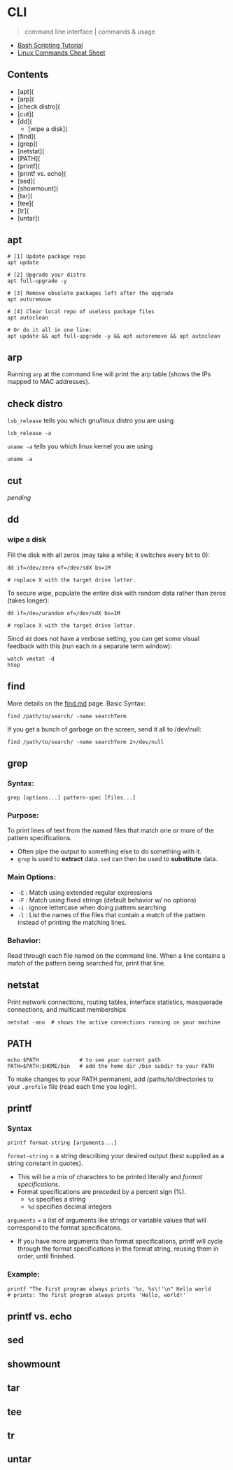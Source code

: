 # CLI
> command line interface | commands & usage

- [Bash Scripting Tutorial](https://linuxconfig.org/bash-scripting-tutorial)
- [Linux Commands Cheat Sheet](https://www.linuxtrainingacademy.com/linux-commands-cheat-sheet/)

## Contents
- [apt](
- [arp](
- [check distro](
- [cut](
- [dd](
  - [wipe a disk](
- [find](
- [grep](
- [netstat](
- [PATH](
- [printf](
- [printf vs. echo](
- [sed](
- [showmount](
- [tar](
- [tee](
- [tr](
- [untar](

## apt

```
# [1] Update package repo
apt update

# [2] Upgrade your distro
apt full-upgrade -y

# [3] Remove obsolete packages left after the upgrade 
apt autoremove

# [4] Clear local repo of useless package files
apt autoclean

# Or do it all in one line:
apt update && apt full-upgrade -y && apt autoremove && apt autoclean
```

## arp

Running `arp` at the command line will print the arp table (shows the IPs mapped to MAC addresses).

## check distro

`lsb_release` tells you which gnu/linux distro you are using

```
lsb_release -a
```

`uname -a` tells you which linux kernel you are using

```
uname -a
```

## cut

*pending*

## dd

### wipe a disk

Fill the disk with all zeros (may take a while; it switches every bit to 0):


```
dd if=/dev/zero of=/dev/sdX bs=1M 

# replace X with the target drive letter.
```

To secure wipe, populate the entire disk with random data rather than zeros (takes longer):

```
dd if=/dev/urandom of=/dev/sdX bs=1M 

# replace X with the target drive letter.
```

Sincd `dd` does not have a verbose setting, you can get some visual feedback with this (run each in a separate term window):

```
watch vmstat -d
htop
```

## find

More details on the [find.md](find.md) page. Basic Syntax: 

```
find /path/to/search/ -name searchTerm
```

If you get a bunch of garbage on the screen, send it all to /dev/null:

```
find /path/to/search/ -name searchTerm 2>/dev/null
```

## grep

### Syntax:
```grep [options...] pattern-spec [files...]```

### Purpose:
To print lines of text from the named files that match one or more of the pattern specifications. 
- Often pipe the output to something else to do something with it. 
- `grep` is used to **extract** data. `sed` can then be used to **substitute** data.

### Main Options:
- `-E` : Match using extended regular expressions
- `-F` : Match using fixed strings (default behavior w/ no options)
- `-i` : ignore lettercase when doing pattern searching
- `-l` : List the names of the files that contain a match of the pattern instead of printing the matching lines. 

### Behavior:
Read through each file named on the command line. When a line contains a match of the pattern being searched for, print that line. 

## netstat

Print network connections, routing tables, interface statistics, masquerade connections, and multicast memberships

```
netstat -ano  # shows the active connections running on your machine
```

## PATH

```
echo $PATH             # to see your current path
PATH=$PATH:$HOME/bin   # add the home dir /bin subdir to your PATH
```

To make changes to your PATH permanent, add /paths/to/directories to your `.profile` file (read each time you login).

## printf

### Syntax
```
printf format-string [arguments...]
```

`format-string` = a string describing your desired output (best supplied as a string constant in quotes).
- This will be a mix of characters to be printed literally and *format specifications*.
- Format specifications are preceded by a percent sign (%). 
  - `%s` specifies a string
  - `%d` specifies decimal integers

`arguments` = a list of arguments like strings or variable values that will correspond to the format specificatons.
- If you have more arguments than format specifications, printf will cycle through the format specifications in the format string, reusing them in order, until finished. 

### Example:

```
printf "The first program always prints '%s, %s\!'\n" Hello world
# prints: The first program always prints 'Hello, world!'
```


## printf vs. echo


## sed


## showmount


## tar


## tee


## tr


## untar


